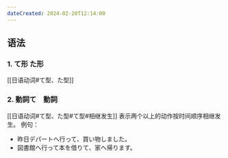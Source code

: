 ```yaml
---
dateCreated: 2024-02-20T12:14:00
---
```

## 语法
### 1. て形 た形
[[日语动词#て型、た型]]
### 2. 動詞て　動詞
[[日语动词#て型、た型#て型#相继发生]]
表示两个以上的动作按时间顺序相继发生。
例句：
- 昨日デパートへ行って、買い物しました。
- 図書館へ行って本を借りて、家へ帰ります。